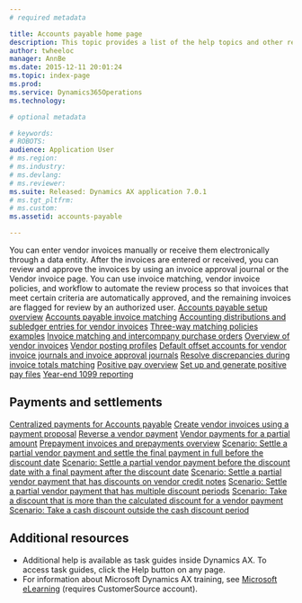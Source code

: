 ```yaml
---
# required metadata

title: Accounts payable home page
description: This topic provides a list of the help topics and other resources that are available for Accounts payable.
author: twheeloc
manager: AnnBe
ms.date: 2015-12-11 20:01:24
ms.topic: index-page
ms.prod: 
ms.service: Dynamics365Operations
ms.technology: 

# optional metadata

# keywords: 
# ROBOTS: 
audience: Application User
# ms.region: 
# ms.industry: 
# ms.devlang: 
# ms.reviewer: 
ms.suite: Released: Dynamics AX application 7.0.1
# ms.tgt_pltfrm: 
# ms.custom: 
ms.assetid: accounts-payable

---
```


You can enter vendor invoices manually or receive them electronically through a data entity. After the invoices are entered or received, you can review and approve the invoices by using an invoice approval journal or the Vendor invoice page. You can use invoice matching, vendor invoice policies, and workflow to automate the review process so that invoices that meet certain criteria are automatically approved, and the remaining invoices are flagged for review by an authorized user. [Accounts payable setup overview](http://ax.help.dynamics.com/en/wiki/accounts-payable-overview/) [Accounts payable invoice matching](http://ax.help.dynamics.com/en/wiki/accounts-payable-invoice-matching-2/) [Accounting distributions and subledger entries for vendor invoices](http://ax.help.dynamics.com/en/wiki/accounting-distributions-and-subledger-journal-entries-for-vendor-invoices/) [Three-way matching policies examples](http://ax.help.dynamics.com/en/wiki/three-way-matching-policies/) [Invoice matching and intercompany purchase orders](http://ax.help.dynamics.com/en/wiki/invoice-matching-and-intercompany-purchase-orders/) [Overview of vendor invoices](https://ax.help.dynamics.com/en/wiki/vendor-invoices-overview/) [Vendor posting profiles](http://ax.help.dynamics.com/en/wiki/vendor-posting-profiles/) [Default offset accounts for vendor invoice journals and invoice approval journals](http://ax.help.dynamics.com/en/wiki/default-offset-accounts-for-vendor-invoice-journals-and-invoice-approval-journals/) [Resolve discrepancies during invoice totals matching](http://ax.help.dynamics.com/en/wiki/resolve-invoice-totals-invoice-matching-discrepancies/) [Positive pay overview](http://ax.help.dynamics.com/en/wiki/positive-pay-overview/) [Set up and generate positive pay files](http://ax.help.dynamics.com/en/wiki/set-up-and-generate-positive-pay-files/) [Year-end 1099 reporting](http://ax.help.dynamics.com/en/wiki/year-end-1099-reporting/)

Payments and settlements
------------------------

[Centralized payments for Accounts payable](http://ax.help.dynamics.com/en/wiki/centralized-payments-for-accounts-payable/) [Create vendor invoices using a payment proposal](http://ax.help.dynamics.com/en/wiki/create-vendor-payments-using-a-payment-proposal/) [Reverse a vendor payment](http://ax.help.dynamics.com/en/wiki/reverse-a-vendor-payment/) [Vendor payments for a partial amount](http://ax.help.dynamics.com/en/wiki/vendor-payments-for-a-partial-amount/) [Prepayment invoices and prepayments overview](http://ax.help.dynamics.com/en/wiki/prepayments-invoices-vs-prepayments/) [Scenario: Settle a partial vendor payment and settle the final payment in full before the discount date](http://ax.help.dynamics.com/en/wiki/scenario-settle-a-partial-vendor-payment-and-settle-the-final-payment-in-full-before-the-discount-date/) [Scenario: Settle a partial vendor payment before the discount date with a final payment after the discount date](http://ax.help.dynamics.com/en/wiki/scenario-settle-a-partial-vendor-payment-before-the-discount-date-with-a-final-payment-after-the-discount-date/) [Scenario: Settle a partial vendor payment that has discounts on vendor credit notes](http://ax.help.dynamics.com/en/wiki/scenario-settle-a-partial-vendor-payment-that-has-discounts-on-vendor-credit-notes/) [Scenario: Settle a partial vendor payment that has multiple discount periods](http://ax.help.dynamics.com/en/wiki/scenario-settle-a-partial-vendor-payment-that-has-multiple-discount-periods/) [Scenario: Take a discount that is more than the calculated discount for a vendor payment](http://ax.help.dynamics.com/en/wiki/scenario-take-a-discount-that-is-more-than-the-calculated-discount-for-a-vendor-payment/) [Scenario: Take a cash discount outside the cash discount period](http://ax.help.dynamics.com/en/wiki/take-a-cash-discount-outside-the-cash-discount-timeframe/)

Additional resources
--------------------

-   Additional help is available as task guides inside Dynamics AX. To access task guides, click the Help button on any page.​
-   For information about Microsoft Dynamics AX training, see [Microsoft eLearning](https://mbs2.microsoft.com/members/elearning/dynamicstrainingcert.aspx) (requires CustomerSource account).

 

